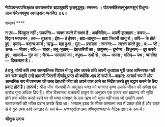 **नैवोपयन्त्यपचिङ्क्षत कवयस्तवेश** **ब्रह्मायुषापि कृतमृद्धमुद: स्मरन्त: ।** **योऽन्तर्बहिस्तनुभृतामशुभं विधुन्व-** **न्नाचार्यचैत्त्यवपुषा स्वगङ्क्षत व्यनक्ति ॥ ६॥** 

शब्दार्थ **** 

**न एव—** **बिल्कुल नहीं** **; उपयन्ति—** **व्यक्त करने में सक्षम हैं** **; अपचितिम्—** **अपनी कृतज्ञता** **; कवय:—** **विद्वान भक्तजन** **; तव—** **तुश्हारा** **; ईश—** **हे ईश्वर** **; ब्रह्म-आयुषा—** **ब्रह्मा जितनी आयु से** **; अपि—** **के होते हुए** **; कृतम्—** **वदान्य कार्य** **; ऋद्ध—** **बढ़ा हुआ** **;** **मुद:—** **प्रसन्नता** **; स्मरन्त:—** **स्मरण करते हुए** **; य:—** **जो** **; अन्त:—** **भीतर** **; बहि:—** **बाहर** **; तनु-भृताम्—** **देहधारियों का** **;** **अशुभम्—** **दुर्भाग्य** **; विधुन्वन्—** **दूर करते हुए** **; आचार्य—** **गुरु का** **; चैत्त्य—** **परमात्मा का** **; वपुषा—** **रूपों से** **; स्व—** **अपना** **;** **गतिम्—** **पथ** **; व्यनक्ति—** **दिखलाता है।** **.** 

**हे प्रभु, योगी कवि तथा आध्यात्मिक विज्ञान में पटु लोग आपके प्रति अपनी कृतज्ञता पूरी** **तरह अभिव्यक्त नहीं कर सके यद्यपि उन्हें ब्रह्माजी जितनी दीर्घायु प्राप्त थी क्योंकि आप दो रूपों** **में—बाह्यत: आचार्य रूप में और आन्तरिक रूप में परमात्मा की तरह देहधारी जीव को अपने** **पास आने का निर्देश करते हुए उद्धार करने के लिए प्रकट होते हैं।** **तात्पर्य :** श्रील जीव गोस्वामी के अनुसार भक्त को भगवान् कृष्ण उसके जीवन की अपेक्षा एक करोड गुना अधिक प्रिय हैं। श्रील विश्वनाथ चक्रवर्ती ठाकुर के अनुसार एक हजार बार ब्रह्माण्ड की सृष्टि होने तक भक्ति करते रहने पर भी भक्त भगवान् के उस ऋण को चुका नहीं पाता जो उन्होंने अपने चरणकमलों की भक्ति प्रदान करके दिया था। भगवान् हृदय के भीतर परमात्मा रूप में प्रकट होते हैं और बाहर से वे गुरु तथा कवि अवतार के रूप में— *भगवद्गीता* तथा *श्रीमद्भागवत* के वैदिक ज्ञान के रूप में।  

**श्रीशुक उवाच** 
